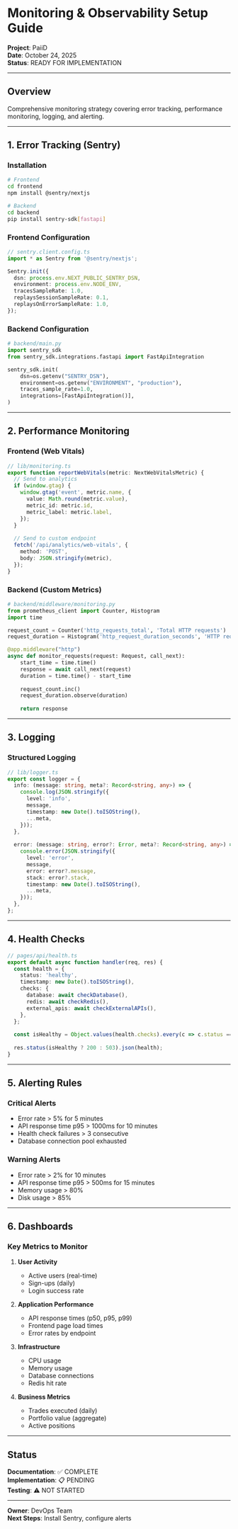 # Monitoring & Observability Setup Guide
**Project**: PaiiD  
**Date**: October 24, 2025  
**Status**: READY FOR IMPLEMENTATION

---

## Overview

Comprehensive monitoring strategy covering error tracking, performance monitoring, logging, and alerting.

---

## 1. Error Tracking (Sentry)

### Installation

```bash
# Frontend
cd frontend
npm install @sentry/nextjs

# Backend
cd backend
pip install sentry-sdk[fastapi]
```

### Frontend Configuration

```typescript
// sentry.client.config.ts
import * as Sentry from '@sentry/nextjs';

Sentry.init({
  dsn: process.env.NEXT_PUBLIC_SENTRY_DSN,
  environment: process.env.NODE_ENV,
  tracesSampleRate: 1.0,
  replaysSessionSampleRate: 0.1,
  replaysOnErrorSampleRate: 1.0,
});
```

### Backend Configuration

```python
# backend/main.py
import sentry_sdk
from sentry_sdk.integrations.fastapi import FastApiIntegration

sentry_sdk.init(
    dsn=os.getenv("SENTRY_DSN"),
    environment=os.getenv("ENVIRONMENT", "production"),
    traces_sample_rate=1.0,
    integrations=[FastApiIntegration()],
)
```

---

## 2. Performance Monitoring

### Frontend (Web Vitals)

```typescript
// lib/monitoring.ts
export function reportWebVitals(metric: NextWebVitalsMetric) {
  // Send to analytics
  if (window.gtag) {
    window.gtag('event', metric.name, {
      value: Math.round(metric.value),
      metric_id: metric.id,
      metric_label: metric.label,
    });
  }
  
  // Send to custom endpoint
  fetch('/api/analytics/web-vitals', {
    method: 'POST',
    body: JSON.stringify(metric),
  });
}
```

### Backend (Custom Metrics)

```python
# backend/middleware/monitoring.py
from prometheus_client import Counter, Histogram
import time

request_count = Counter('http_requests_total', 'Total HTTP requests')
request_duration = Histogram('http_request_duration_seconds', 'HTTP request duration')

@app.middleware("http")
async def monitor_requests(request: Request, call_next):
    start_time = time.time()
    response = await call_next(request)
    duration = time.time() - start_time
    
    request_count.inc()
    request_duration.observe(duration)
    
    return response
```

---

## 3. Logging

### Structured Logging

```typescript
// lib/logger.ts
export const logger = {
  info: (message: string, meta?: Record<string, any>) => {
    console.log(JSON.stringify({
      level: 'info',
      message,
      timestamp: new Date().toISOString(),
      ...meta,
    }));
  },
  
  error: (message: string, error?: Error, meta?: Record<string, any>) => {
    console.error(JSON.stringify({
      level: 'error',
      message,
      error: error?.message,
      stack: error?.stack,
      timestamp: new Date().toISOString(),
      ...meta,
    }));
  },
};
```

---

## 4. Health Checks

```typescript
// pages/api/health.ts
export default async function handler(req, res) {
  const health = {
    status: 'healthy',
    timestamp: new Date().toISOString(),
    checks: {
      database: await checkDatabase(),
      redis: await checkRedis(),
      external_apis: await checkExternalAPIs(),
    },
  };
  
  const isHealthy = Object.values(health.checks).every(c => c.status === 'ok');
  
  res.status(isHealthy ? 200 : 503).json(health);
}
```

---

## 5. Alerting Rules

### Critical Alerts
- Error rate > 5% for 5 minutes
- API response time p95 > 1000ms for 10 minutes
- Health check failures > 3 consecutive
- Database connection pool exhausted

### Warning Alerts
- Error rate > 2% for 10 minutes
- API response time p95 > 500ms for 15 minutes
- Memory usage > 80%
- Disk usage > 85%

---

## 6. Dashboards

### Key Metrics to Monitor

1. **User Activity**
   - Active users (real-time)
   - Sign-ups (daily)
   - Login success rate

2. **Application Performance**
   - API response times (p50, p95, p99)
   - Frontend page load times
   - Error rates by endpoint

3. **Infrastructure**
   - CPU usage
   - Memory usage
   - Database connections
   - Redis hit rate

4. **Business Metrics**
   - Trades executed (daily)
   - Portfolio value (aggregate)
   - Active positions

---

## Status

**Documentation**: ✅ COMPLETE  
**Implementation**: 📋 PENDING  
**Testing**: ⚠️ NOT STARTED

---

**Owner**: DevOps Team  
**Next Steps**: Install Sentry, configure alerts
